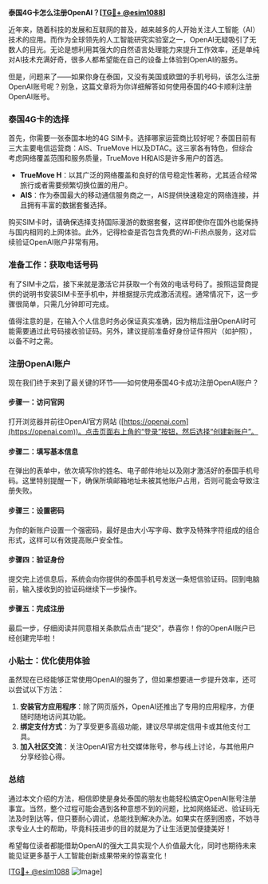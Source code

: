 **泰国4G卡怎么注册OpenAI？[[TG💪+ @esim1088](https://t.me/s/esim1088)]**

近年来，随着科技的发展和互联网的普及，越来越多的人开始关注人工智能（AI）技术的应用。而作为全球领先的人工智能研究实验室之一，OpenAI无疑吸引了无数人的目光。无论是想利用其强大的自然语言处理能力来提升工作效率，还是单纯对AI技术充满好奇，很多人都希望能在自己的设备上体验到OpenAI的服务。

但是，问题来了——如果你身在泰国，又没有美国或欧盟的手机号码，该怎么注册OpenAI账号呢？别急，这篇文章将为你详细解答如何使用泰国的4G卡顺利注册OpenAI账号。

### 泰国4G卡的选择

首先，你需要一张泰国本地的4G SIM卡。选择哪家运营商比较好呢？泰国目前有三大主要电信运营商：AIS、TrueMove H以及DTAC。这三家各有特色，但综合考虑网络覆盖范围和服务质量，TrueMove H和AIS是许多用户的首选。

- **TrueMove H**：以其广泛的网络覆盖和良好的信号稳定性著称，尤其适合经常旅行或者需要频繁切换位置的用户。
- **AIS**：作为泰国最大的移动通信服务商之一，AIS提供快速稳定的网络连接，并且拥有丰富的数据套餐选择。

购买SIM卡时，请确保选择支持国际漫游的数据套餐，这样即使你在国外也能保持与国内相同的上网体验。此外，记得检查是否包含免费的Wi-Fi热点服务，这对后续验证OpenAI账户非常有用。

### 准备工作：获取电话号码

有了SIM卡之后，接下来就是激活它并获取一个有效的电话号码了。按照运营商提供的说明书安装SIM卡至手机中，并根据提示完成激活流程。通常情况下，这一步骤很简单，只需几分钟即可完成。

值得注意的是，在输入个人信息时务必保证真实准确，因为稍后注册OpenAI时可能需要通过此号码接收验证码。另外，建议提前准备好身份证件照片（如护照），以备不时之需。

### 注册OpenAI账户

现在我们终于来到了最关键的环节——如何使用泰国4G卡成功注册OpenAI账户？

#### 步骤一：访问官网

打开浏览器并前往OpenAI官方网站 ([https://openai.com](https://openai.com))。点击页面右上角的“登录”按钮，然后选择“创建新账户”。

#### 步骤二：填写基本信息

在弹出的表单中，依次填写你的姓名、电子邮件地址以及刚才激活好的泰国手机号码。这里特别提醒一下，确保所填邮箱地址未被其他账户占用，否则可能会导致注册失败。

#### 步骤三：设置密码

为你的新账户设置一个强密码，最好是由大小写字母、数字及特殊字符组成的组合形式，这样可以有效提高账户安全性。

#### 步骤四：验证身份

提交完上述信息后，系统会向你提供的泰国手机号发送一条短信验证码。回到电脑前，输入接收到的验证码继续下一步操作。

#### 步骤五：完成注册

最后一步，仔细阅读并同意相关条款后点击“提交”，恭喜你！你的OpenAI账户已经创建完毕啦！

### 小贴士：优化使用体验

虽然现在已经能够正常使用OpenAI的服务了，但如果想要进一步提升效率，还可以尝试以下方法：

1. **安装官方应用程序**：除了网页版外，OpenAI还推出了专用的应用程序，方便随时随地访问其功能。
2. **绑定支付方式**：为了享受更多高级功能，建议尽早绑定信用卡或其他支付工具。
3. **加入社区交流**：关注OpenAI官方社交媒体账号，参与线上讨论，与其他用户分享经验心得。

### 总结

通过本文介绍的方法，相信即使是身处泰国的朋友也能轻松搞定OpenAI账号注册事宜。当然，整个过程可能会遇到各种意想不到的问题，比如网络延迟、验证码无法及时到达等，但只要耐心调试，总能找到解决办法。如果实在感到困惑，不妨寻求专业人士的帮助，毕竟科技进步的目的就是为了让生活更加便捷美好！

希望每位读者都能借助OpenAI的强大工具实现个人价值最大化，同时也期待未来能见证更多基于人工智能创新成果带来的惊喜变化！

[[TG💪+ @esim1088](https://t.me/s/esim1088) ![Image](https://i.postimg.cc/4NQfJmqS/Snipaste-2025-05-13-00-14-12.png)]